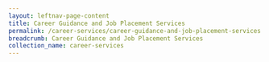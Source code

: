 ```yaml
---
layout: leftnav-page-content
title: Career Guidance and Job Placement Services
permalink: /career-services/career-guidance-and-job-placement-services
breadcrumb: Career Guidance and Job Placement Services
collection_name: career-services
---
```

